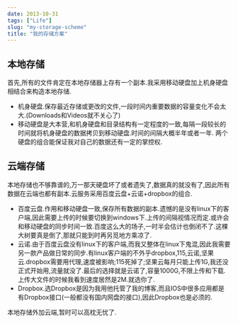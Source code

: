 ```yaml
---
date: 2013-10-31
tags: ["Life"]
slug: "my-storage-scheme"
title: "我的存储方案"
---
```




## 本地存储
首先,所有的文件肯定在本地存储器上存有一个副本.我采用移动硬盘加上机身硬盘相结合来构造本地存储.

- 机身硬盘.保存最近存储或更改的文件,一段时间内重要数据的容量变化不会太大.(Downloads和Videos就不关心了)
- 移动硬盘是大本营,和机身硬盘和目录结构有一定程度的一致,每隔一段较长的时间就将机身硬盘的数据拷贝到移动硬盘.时间的间隔大概半年或者一年.
两个硬盘的组合能保证我对自己的数据还有一定的掌控权.

## 云端存储
本地存储也不够靠谱的,万一那天硬盘坏了或者遗失了,数据真的就没有了,因此所有数据在云端也都有副本.云服务采用百度云盘+云诺+dropbox的组合.

- 百度云盘.作用和移动硬盘一致,保存所有数据的副本.遗憾的是没有linux下的客户端,因此需要上传的时候要切换到windows下.上传的间隔视情况而定.或许会和移动硬盘的同步时间一致.百度这么大的场子,一时半会估计也倒闭不了.这棵大树要真是倒了,那就只能到时再另觅地方乘凉了.
- 云诺.由于百度云盘没有linux下的客户端,而我又整体在linux下鬼混,因此我需要另一款产品做日常的同步.有linux客户端的不外乎dropbox,115,云诺,坚果云.dropbox需要用代理,速度被影响;115死掉了;坚果云每月只能上传1G,我还没正式开始用,流量就没了.最后的选择就是云诺了,容量1000G,不限上传和下载.上传大文件的时候我看到速度居然是2M.就选你了.
- Dropbox.选Dropbox是因为我用他托管了我的博客,而且IOS中很多应用都是有Dropbox接口(一般都没有国内网盘的接口),因此Dropbox也是必须的.

本地存储外加云端,暂时可以高枕无忧了.

